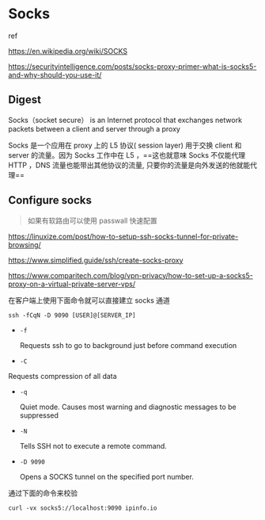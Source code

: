 # Socks

ref

https://en.wikipedia.org/wiki/SOCKS

https://securityintelligence.com/posts/socks-proxy-primer-what-is-socks5-and-why-should-you-use-it/

## Digest

Socks（socket secure） is an Internet protocol that exchanges network packets between a client and server through a proxy

Socks 是一个应用在 proxy 上的 L5 协议( session layer) 用于交换 client 和 server 的流量。因为 Socks 工作中在 L5 ，==这也就意味 Socks 不仅能代理 HTTP ，DNS 流量也能带出其他协议的流量, 只要你的流量是向外发送的他就能代理==

## Configure socks

> 如果有软路由可以使用 passwall 快速配置

https://linuxize.com/post/how-to-setup-ssh-socks-tunnel-for-private-browsing/

https://www.simplified.guide/ssh/create-socks-proxy

https://www.comparitech.com/blog/vpn-privacy/how-to-set-up-a-socks5-proxy-on-a-virtual-private-server-vps/

在客户端上使用下面命令就可以直接建立 socks 通道

```
ssh -fCqN -D 9090 [USER]@[SERVER_IP]
```

- `-f`

  Requests ssh to go to background just before command execution

-  `-C`

  Requests compression of all data

- `-q`

  Quiet mode.  Causes most warning and diagnostic messages to be suppressed

- `-N` 

   Tells SSH not to execute a remote command.

- `-D 9090`

  Opens a SOCKS tunnel on the specified port number.

通过下面的命令来校验

```
curl -vx socks5://localhost:9090 ipinfo.io
```


